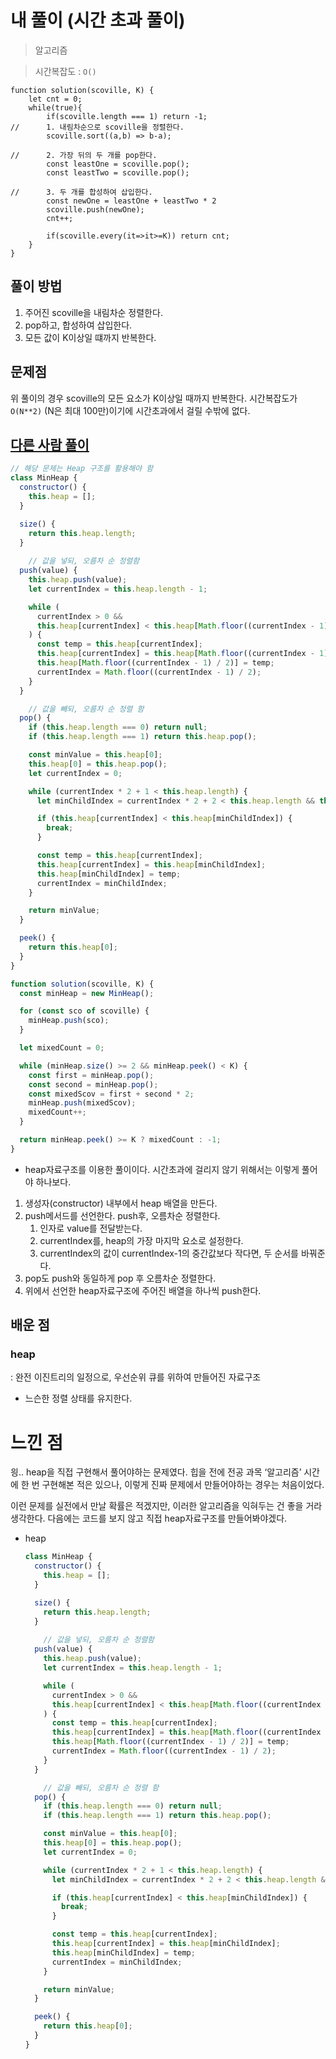# 내 풀이 (시간 초과 풀이)

> 알고리즘
> 

> 시간복잡도 : `O()`
> 

```tsx
function solution(scoville, K) {
    let cnt = 0;
    while(true){        
        if(scoville.length === 1) return -1;
//      1. 내림차순으로 scoville을 정렬한다.
        scoville.sort((a,b) => b-a);
        
//      2. 가장 뒤의 두 개를 pop한다.
        const leastOne = scoville.pop();
        const leastTwo = scoville.pop();
        
//      3. 두 개를 합성하여 삽입한다.
        const newOne = leastOne + leastTwo * 2
        scoville.push(newOne);
        cnt++;
        
        if(scoville.every(it=>it>=K)) return cnt;
    }
}
```

## 풀이 방법

1. 주어진 scoville을 내림차순 정렬한다.
2. pop하고, 합성하여 삽입한다.
3. 모든 값이 K이상일 떄까지 반복한다.

## 문제점

위 풀이의 경우 scoville의 모든 요소가 K이상일 때까지 반복한다. 시간복잡도가 `O(N**2)` (N은 최대 100만)이기에 시간초과에서 걸릴 수밖에 없다.

## [다른 사람 풀이](https://velog.io/@kwb020312/%ED%94%84%EB%A1%9C%EA%B7%B8%EB%9E%98%EB%A8%B8%EC%8A%A4-%EB%8D%94-%EB%A7%B5%EA%B2%8C)

```jsx
// 해당 문제는 Heap 구조를 활용해야 함
class MinHeap {
  constructor() {
    this.heap = [];
  }

  size() {
    return this.heap.length;
  }
      
    // 값을 넣되, 오름차 순 정렬함
  push(value) {
    this.heap.push(value);
    let currentIndex = this.heap.length - 1;

    while (
      currentIndex > 0 &&
      this.heap[currentIndex] < this.heap[Math.floor((currentIndex - 1) / 2)]
    ) {
      const temp = this.heap[currentIndex];
      this.heap[currentIndex] = this.heap[Math.floor((currentIndex - 1) / 2)];
      this.heap[Math.floor((currentIndex - 1) / 2)] = temp;
      currentIndex = Math.floor((currentIndex - 1) / 2);
    }
  }

    // 값을 빼되, 오름차 순 정렬 함
  pop() {
    if (this.heap.length === 0) return null;
    if (this.heap.length === 1) return this.heap.pop();

    const minValue = this.heap[0];
    this.heap[0] = this.heap.pop();
    let currentIndex = 0;

    while (currentIndex * 2 + 1 < this.heap.length) {
      let minChildIndex = currentIndex * 2 + 2 < this.heap.length && this.heap[currentIndex * 2 + 2] < this.heap[currentIndex * 2 + 1] ? currentIndex * 2 + 2 : currentIndex * 2 + 1;

      if (this.heap[currentIndex] < this.heap[minChildIndex]) {
        break;
      }

      const temp = this.heap[currentIndex];
      this.heap[currentIndex] = this.heap[minChildIndex];
      this.heap[minChildIndex] = temp;
      currentIndex = minChildIndex;
    }

    return minValue;
  }

  peek() {
    return this.heap[0];
  }
}

function solution(scoville, K) {
  const minHeap = new MinHeap();

  for (const sco of scoville) {
    minHeap.push(sco);
  }

  let mixedCount = 0;

  while (minHeap.size() >= 2 && minHeap.peek() < K) {
    const first = minHeap.pop();
    const second = minHeap.pop();
    const mixedScov = first + second * 2;
    minHeap.push(mixedScov);
    mixedCount++;
  }

  return minHeap.peek() >= K ? mixedCount : -1;
}
```

- heap자료구조를 이용한 풀이이다. 시간초과에 걸리지 않기 위해서는 이렇게 풀어야 하나보다.
1. 생성자(constructor) 내부에서 heap 배열을 만든다.
2. push메서드를 선언한다. push후, 오름차순 정렬한다.
    1. 인자로 value를 전달받는다.
    2. currentIndex를, heap의 가장 마지막 요소로 설정한다.
    3. currentIndex의 값이 currentIndex-1의 중간값보다 작다면, 두 순서를 바꿔준다.
3. pop도 push와 동일하게 pop 후 오름차순 정렬한다.
4. 위에서 선언한 heap자료구조에 주어진 배열을 하나씩 push한다.

## 배운 점

### heap

: 완전 이진트리의 일정으로, 우선순위 큐를 위하여 만들어진 자료구조

- 느슨한 정렬 상태를 유지한다.

# 느낀 점

읭.. heap을 직접 구현해서 풀어야하는 문제였다. 힙을 전에 전공 과목 ‘알고리즘’ 시간에 한 번 구현해본 적은 있으나, 이렇게 진짜 문제에서 만들어야하는 경우는 처음이었다.

이런 문제를 실전에서 만날 확률은 적겠지만, 이러한 알고리즘을 익혀두는 건 좋을 거라 생각한다. 다음에는 코드를 보지 않고 직접 heap자료구조를 만들어봐야겠다.

- heap
    
    ```jsx
    class MinHeap {
      constructor() {
        this.heap = [];
      }
    
      size() {
        return this.heap.length;
      }
          
        // 값을 넣되, 오름차 순 정렬함
      push(value) {
        this.heap.push(value);
        let currentIndex = this.heap.length - 1;
    
        while (
          currentIndex > 0 &&
          this.heap[currentIndex] < this.heap[Math.floor((currentIndex - 1) / 2)]
        ) {
          const temp = this.heap[currentIndex];
          this.heap[currentIndex] = this.heap[Math.floor((currentIndex - 1) / 2)];
          this.heap[Math.floor((currentIndex - 1) / 2)] = temp;
          currentIndex = Math.floor((currentIndex - 1) / 2);
        }
      }
    
        // 값을 빼되, 오름차 순 정렬 함
      pop() {
        if (this.heap.length === 0) return null;
        if (this.heap.length === 1) return this.heap.pop();
    
        const minValue = this.heap[0];
        this.heap[0] = this.heap.pop();
        let currentIndex = 0;
    
        while (currentIndex * 2 + 1 < this.heap.length) {
          let minChildIndex = currentIndex * 2 + 2 < this.heap.length && this.heap[currentIndex * 2 + 2] < this.heap[currentIndex * 2 + 1] ? currentIndex * 2 + 2 : currentIndex * 2 + 1;
    
          if (this.heap[currentIndex] < this.heap[minChildIndex]) {
            break;
          }
    
          const temp = this.heap[currentIndex];
          this.heap[currentIndex] = this.heap[minChildIndex];
          this.heap[minChildIndex] = temp;
          currentIndex = minChildIndex;
        }
    
        return minValue;
      }
    
      peek() {
        return this.heap[0];
      }
    }
    
    ```
